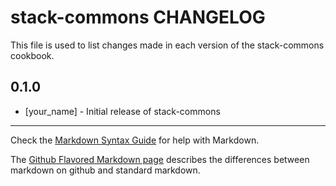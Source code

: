 stack-commons CHANGELOG
=======================

This file is used to list changes made in each version of the stack-commons cookbook.

0.1.0
-----
- [your_name] - Initial release of stack-commons

- - -
Check the [Markdown Syntax Guide](http://daringfireball.net/projects/markdown/syntax) for help with Markdown.

The [Github Flavored Markdown page](http://github.github.com/github-flavored-markdown/) describes the differences between markdown on github and standard markdown.
